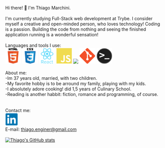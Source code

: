 Hi there! 👋
I'm Thiago Marchini.<br /><br />
I'm currently studying Full-Stack web development at Trybe.
I consider myself a creative and open-minded person, who loves technology! Coding is a passion. Building the code from nothing and seeing the finished application running is a wonderful sensation!<br /><br />
Languages and tools I use:<br />
<img width="50px" src="https://raw.githubusercontent.com/devicons/devicon/master/icons/html5/html5-original-wordmark.svg" style="max-width:100%;">
<img width="50px" src="https://raw.githubusercontent.com/devicons/devicon/master/icons/css3/css3-original-wordmark.svg" style="max-width:100%;">
<img width="50px" src="https://raw.githubusercontent.com/devicons/devicon/master/icons/react/react-original-wordmark.svg" style="max-width:100%;">
<img width="50px" src="https://raw.githubusercontent.com/devicons/devicon/master/icons/javascript/javascript-plain.svg" style="max-width:100%;">
<img width="50px" src="https://camo.githubusercontent.com/6a03d74f936f46f134964c85c554b795004d7bbda945ce789671de4d3f5fd407/68747470733a2f2f706963732e6672656569636f6e732e696f2f75706c6f6164732f69636f6e732f706e672f353839343331333933313534383231383138352d3531322e706e67" data-canonical-src="https://pics.freeicons.io/uploads/icons/png/5894313931548218185-512.png" style="max-width:100%;">
<img width="50px" src="https://raw.githubusercontent.com/devicons/devicon/master/icons/git/git-original.svg" style="max-width:100%;">
<img width="50px" src="https://raw.githubusercontent.com/github/explore/80688e429a7d4ef2fca1e82350fe8e3517d3494d/topics/terminal/terminal.png" style="max-width:100%;">
<br /><br />
About me:<br />
-Im 37 years old, married, with two children.<br />
-My favorite hobby is to be arround my family, playing with my kids.<br />
-I absolutely adore cooking! did 1,5 years of Culinary School.<br />
-Reading is another habbit: fiction, romance and programming, of course.<br />
<br /><br />
Contact me: <br />
<a href="https://www.linkedin.com/in/thiagomarchini/" rel="nofollow">
   <img alt="LinkdeIn de Pedro Toselli" width="40px" src="https://raw.githubusercontent.com/devicons/devicon/master/icons/linkedin/linkedin-original.svg" style="max-width:100%;">
  </a>
  <br />
E-mail: thiago.enginer@gmail.com
<br /><br />
[![Thiago's GitHub stats](https://github-readme-stats.vercel.app/api?username=thiagomarchini&count_private=true&show_icons=true)](https://github.com/anuraghazra/github-readme-stats)

<!--
**ThiagoMarchini/ThiagoMarchini** is a ✨ _special_ ✨ repository because its `README.md` (this file) appears on your GitHub profile.

Here are some ideas to get you started:

- 🔭 I’m currently working on ...
- 🌱 I’m currently learning ...
- 👯 I’m looking to collaborate on ...
- 🤔 I’m looking for help with ...
- 💬 Ask me about ...
- 📫 How to reach me: ...
- 😄 Pronouns: ...
- ⚡ Fun fact: ...
-->

